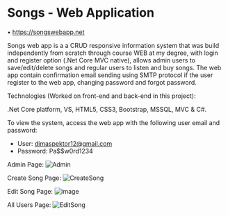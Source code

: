 # Songs - Web Application

•	https://songswebapp.net

Songs web app is a a CRUD responsive information system that was build independently from scratch through course WEB at my degree, with login and register option (.Net Core MVC native), allows admin users to save/edit/delete songs and regular users to listen and buy songs. The web app contain confirmation email sending using SMTP protocol if the user register to the web app, changing password and forgot password.

Technologies (Worked on front-end and back-end in this project):

.Net Core platform, VS, HTML5, CSS3, Bootstrap, MSSQL, MVC & C#.

To view the system, access the web app with the following user email and password:

* User: dimaspektor12@gmail.com
* Password: Pa$$w0rd1234

Admin Page:
![Admin](https://user-images.githubusercontent.com/55385057/80740902-74530180-8b21-11ea-85ac-0e3936615d96.JPG)

Create Song Page:
![CreateSong](https://user-images.githubusercontent.com/55385057/80740538-e545e980-8b20-11ea-8421-ff02792340c7.JPG)

Edit Song Page:
![image](https://user-images.githubusercontent.com/55385057/80740783-48378080-8b21-11ea-97a9-d645064bc319.png)

All Users Page:
![EditSong](https://user-images.githubusercontent.com/55385057/80740541-e5de8000-8b20-11ea-91b6-8888c0621797.JPG)


